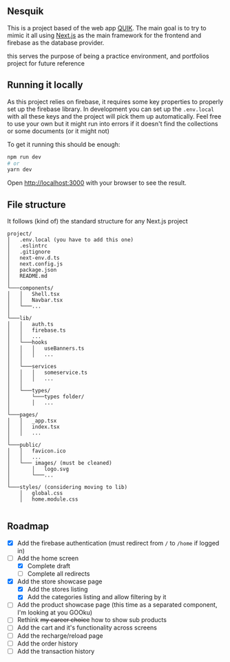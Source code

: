 ## Nesquik

This is a project based of the web app [QUIK](www.quikpago.com). The main goal is to try to mimic it all using [Next.js](https://nextjs.org/) as the main framework for the frontend and firebase as the database provider.

this serves the purpose of being a practice environment, and portfolios project for future reference

## Running it locally

As this project relies on firebase, it requires some key properties to properly set up the firebase library. In development you can set up the `.env.local` with all these keys and the project will pick them up automatically. Feel free to use your own but it might run into errors if it doesn't find the collections or some documents (or it might not)

To get it running this should be enough:

```bash
npm run dev
# or
yarn dev
```

Open [http://localhost:3000](http://localhost:3000) with your browser to see the result.

## File structure

It follows (kind of) the standard structure for any Next.js project

```
project/
│   .env.local (you have to add this one)
│   .eslintrc
│   .gitignore
│   next-env.d.ts
│   next.config.js
│   package.json
│   README.md
│
└───components/
│   │   Shell.tsx
│   │   Navbar.tsx
│   └───...
│
└───lib/
│   │   auth.ts
│   │   firebase.ts
│   │   ...
│   └───hooks
│   │   │   useBanners.ts
│   │   │   ...
│   │
│   └───services
│   │   │   someservice.ts
│   │   │   ...
│   │
│   └───types/
│       └───types folder/
│       │   ...
│
└───pages/
│   │   _app.tsx
│   │   index.tsx
│   │   ...
│
└───public/
│   │   favicon.ico
│   │   ...
│   └─── images/ (must be cleaned)
│       │   logo.svg
│       └───...
│
└───styles/ (considering moving to lib)
    │   global.css
    │   home.module.css


```

## Roadmap

- [x] Add the firebase authentication (must redirect from `/` to `/home` if logged in)
- [ ] Add the home screen
  - [x] Complete draft
  - [ ] Complete all redirects
- [x] Add the store showcase page
  - [x] Add the stores listing
  - [x] Add the categories listing and allow filtering by it
- [ ] Add the product showcase page (this time as a separated component, I'm looking at you GOOku)
- [ ] Rethink ~~my career choice~~ how to show sub products
- [ ] Add the cart and it's functionality across screens
- [ ] Add the recharge/reload page
- [ ] Add the order history
- [ ] Add the transaction history

